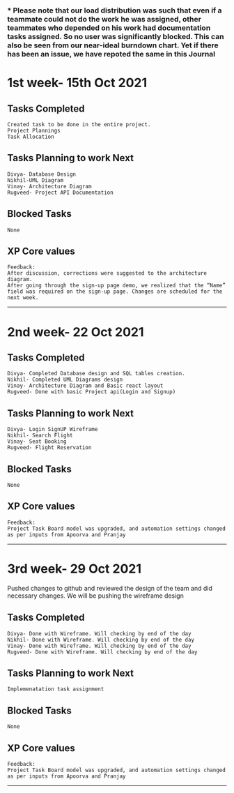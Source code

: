 ### \* Please note that our load distribution was such that even if a teammate could not do the work he was assigned, other teammates who depended on his work had documentation tasks assigned. So no user was significantly blocked. This can also be seen from our near-ideal burndown chart. Yet if there has been an issue, we have repoted the same in this Journal

# 1st week- 15th Oct 2021

## Tasks Completed

    Created task to be done in the entire project.
    Project Plannings
    Task Allocation

## Tasks Planning to work Next

    Divya- Database Design
    Nikhil-UML Diagram
    Vinay- Architecture Diagram
    Rugveed- Project API Documentation

## Blocked Tasks

    None

## XP Core values

    Feedback:
    After discussion, corrections were suggested to the architecture diagram.
    After going through the sign-up page demo, we realized that the “Name” field was required on the sign-up page. Changes are scheduled for the next week.

---

# 2nd week- 22 Oct 2021

## Tasks Completed

    Divya- Completed Database design and SQL tables creation.
    Nikhil- Completed UML Diagrams design
    Vinay- Architecture Diagram and Basic react layout
    Rugveed- Done with basic Project api(Login and Signup)

## Tasks Planning to work Next

    Divya- Login SignUP Wireframe
    Nikhil- Search Flight
    Vinay- Seat Booking
    Rugveed- Flight Reservation

## Blocked Tasks

    None

## XP Core values

    Feedback:
    Project Task Board model was upgraded, and automation settings changed as per inputs from Apoorva and Pranjay

---

# 3rd week- 29 Oct 2021

Pushed changes to github and reviewed the design of the team and did necessary changes. We will be pushing the wireframe design

## Tasks Completed

    Divya- Done with Wireframe. Will checking by end of the day
    Nikhil- Done with Wireframe. Will checking by end of the day
    Vinay- Done with Wireframe. Will checking by end of the day
    Rugveed- Done with Wireframe. Will checking by end of the day

## Tasks Planning to work Next

    Implemenatation task assignment

## Blocked Tasks

    None

## XP Core values

    Feedback:
    Project Task Board model was upgraded, and automation settings changed as per inputs from Apoorva and Pranjay

---
